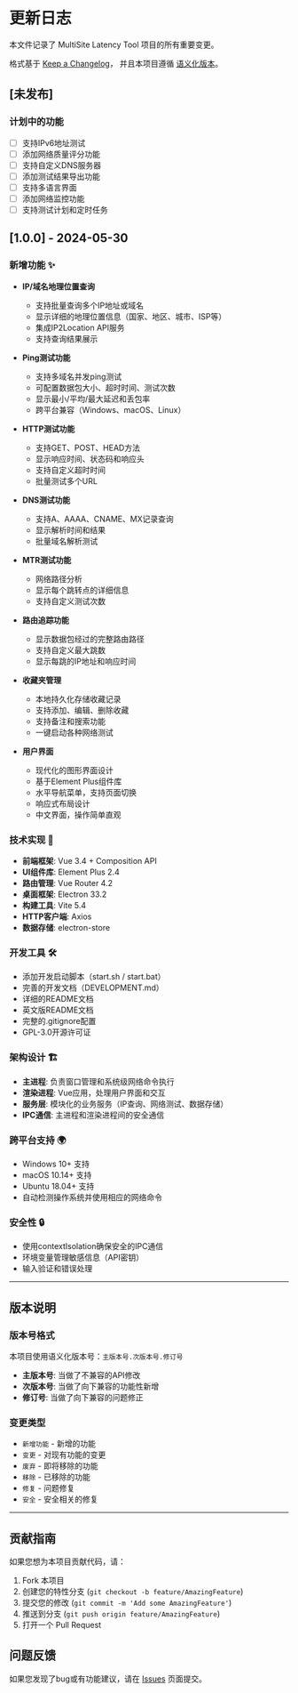 # 更新日志

本文件记录了 MultiSite Latency Tool 项目的所有重要变更。

格式基于 [Keep a Changelog](https://keepachangelog.com/zh-CN/1.0.0/)，
并且本项目遵循 [语义化版本](https://semver.org/lang/zh-CN/)。

## [未发布]

### 计划中的功能
- [ ] 支持IPv6地址测试
- [ ] 添加网络质量评分功能
- [ ] 支持自定义DNS服务器
- [ ] 添加测试结果导出功能
- [ ] 支持多语言界面
- [ ] 添加网络监控功能
- [ ] 支持测试计划和定时任务

## [1.0.0] - 2024-05-30

### 新增功能 ✨
- **IP/域名地理位置查询**
  - 支持批量查询多个IP地址或域名
  - 显示详细的地理位置信息（国家、地区、城市、ISP等）
  - 集成IP2Location API服务
  - 支持查询结果展示

- **Ping测试功能**
  - 支持多域名并发ping测试
  - 可配置数据包大小、超时时间、测试次数
  - 显示最小/平均/最大延迟和丢包率
  - 跨平台兼容（Windows、macOS、Linux）

- **HTTP测试功能**
  - 支持GET、POST、HEAD方法
  - 显示响应时间、状态码和响应头
  - 支持自定义超时时间
  - 批量测试多个URL

- **DNS测试功能**
  - 支持A、AAAA、CNAME、MX记录查询
  - 显示解析时间和结果
  - 批量域名解析测试

- **MTR测试功能**
  - 网络路径分析
  - 显示每个跳转点的详细信息
  - 支持自定义测试次数

- **路由追踪功能**
  - 显示数据包经过的完整路由路径
  - 支持自定义最大跳数
  - 显示每跳的IP地址和响应时间

- **收藏夹管理**
  - 本地持久化存储收藏记录
  - 支持添加、编辑、删除收藏
  - 支持备注和搜索功能
  - 一键启动各种网络测试

- **用户界面**
  - 现代化的图形界面设计
  - 基于Element Plus组件库
  - 水平导航菜单，支持页面切换
  - 响应式布局设计
  - 中文界面，操作简单直观

### 技术实现 🔧
- **前端框架**: Vue 3.4 + Composition API
- **UI组件库**: Element Plus 2.4
- **路由管理**: Vue Router 4.2
- **桌面框架**: Electron 33.2
- **构建工具**: Vite 5.4
- **HTTP客户端**: Axios
- **数据存储**: electron-store

### 开发工具 🛠
- 添加开发启动脚本（start.sh / start.bat）
- 完善的开发文档（DEVELOPMENT.md）
- 详细的README文档
- 英文版README文档
- 完整的.gitignore配置
- GPL-3.0开源许可证

### 架构设计 🏗
- **主进程**: 负责窗口管理和系统级网络命令执行
- **渲染进程**: Vue应用，处理用户界面和交互
- **服务层**: 模块化的业务服务（IP查询、网络测试、数据存储）
- **IPC通信**: 主进程和渲染进程间的安全通信

### 跨平台支持 🌍
- Windows 10+ 支持
- macOS 10.14+ 支持  
- Ubuntu 18.04+ 支持
- 自动检测操作系统并使用相应的网络命令

### 安全性 🔒
- 使用contextIsolation确保安全的IPC通信
- 环境变量管理敏感信息（API密钥）
- 输入验证和错误处理

---

## 版本说明

### 版本号格式
本项目使用语义化版本号：`主版本号.次版本号.修订号`

- **主版本号**: 当做了不兼容的API修改
- **次版本号**: 当做了向下兼容的功能性新增
- **修订号**: 当做了向下兼容的问题修正

### 变更类型
- `新增功能` - 新增的功能
- `变更` - 对现有功能的变更
- `废弃` - 即将移除的功能
- `移除` - 已移除的功能
- `修复` - 问题修复
- `安全` - 安全相关的修复

---

## 贡献指南

如果您想为本项目贡献代码，请：

1. Fork 本项目
2. 创建您的特性分支 (`git checkout -b feature/AmazingFeature`)
3. 提交您的修改 (`git commit -m 'Add some AmazingFeature'`)
4. 推送到分支 (`git push origin feature/AmazingFeature`)
5. 打开一个 Pull Request

## 问题反馈

如果您发现了bug或有功能建议，请在 [Issues](https://gitee.com/Snake-Konginchrist/MultiSiteLatencyTool/issues) 页面提交。 